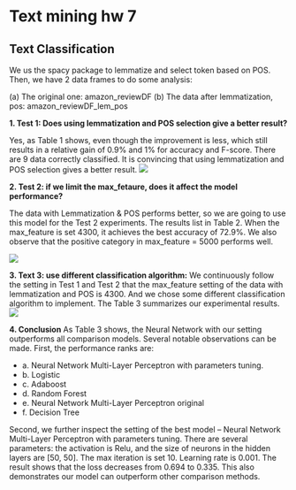 # Text mining hw 7
## Text Classification  

We us the spacy package to lemmatize and select token based on POS. Then, we have 2 data frames to do some analysis: 

(a) The original one: amazon_reviewDF 
(b) The data after lemmatization, pos: amazon_reviewDF_lem_pos 

**1. Test 1: Does using lemmatization and POS selection give a better result?**

Yes, as Table 1 shows, even though the improvement is less, which still results in a relative gain of 0.9% and 1% for accuracy and F-score. There are 9 data correctly classified. It is convincing that using lemmatization and POS selection gives a better result. 
![](https://i.imgur.com/vV9SBWg.png)

**2. Test 2: if we limit the max_fetaure, does it affect the model performance?**

The data with Lemmatization & POS performs better, so we are going to use this model for the Test 2 experiments. The results list in Table 2. When the max_feature is set 4300, it achieves the best accuracy of 72.9%. We also observe that the positive category in max_feature = 5000 performs well. 

![](https://i.imgur.com/mclQaY9.png)

**3. Text 3: use different classification algorithm:**
We continuously follow the setting in Test 1 and Test 2 that the max_feature setting of the data with lemmatization and POS is 4300. And we chose some different classification algorithm to implement. The Table 3 summarizes our experimental results. 
![](https://i.imgur.com/z1Zpl4Z.png)

**4. Conclusion**
As Table 3 shows, the Neural Network with our setting outperforms all comparison models. Several notable observations can be made. First, the performance ranks are: 
* a. Neural Network Multi-Layer Perceptron with parameters tuning. 
* b. Logistic 
* c. Adaboost 
* d. Random Forest 
* e. Neural Network Multi-Layer Perceptron original 
* f. Decision Tree 

Second, we further inspect the setting of the best model – Neural Network Multi-Layer Perceptron with parameters tuning. There are several parameters: the activation is Relu, and the size of neurons in the hidden layers are [50, 50]. The max iteration is set 10. Learning rate is 0.001. The result shows that the loss decreases from 0.694 to 0.335. This also demonstrates our model can outperform other comparison methods. 
 